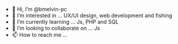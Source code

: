 - 👋 Hi, I’m @bmelvin-pc
- 👀 I’m interested in ... UX/UI design, web development and fishing
- 🌱 I’m currently learning ... Js, PHP and SQL
- 💞️ I’m looking to collaborate on ... Js
- 📫 How to reach me ...

<!---
bmelvin-pc/bmelvin-pc is a ✨ special ✨ repository because its `README.md` (this file) appears on your GitHub profile.
You can click the Preview link to take a look at your changes.
--->
